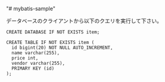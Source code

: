 "# mybatis-sample" 



データベースのクライアントから以下のクエリを実行して下さい。

```
CREATE DATABASE IF NOT EXISTS item;

CREATE TABLE IF NOT EXISTS item (
  id bigint(20) NOT NULL AUTO_INCREMENT,
  name varchar(255),
  price int,
  vendor varchar(255),
  PRIMARY KEY (id)
);
```
